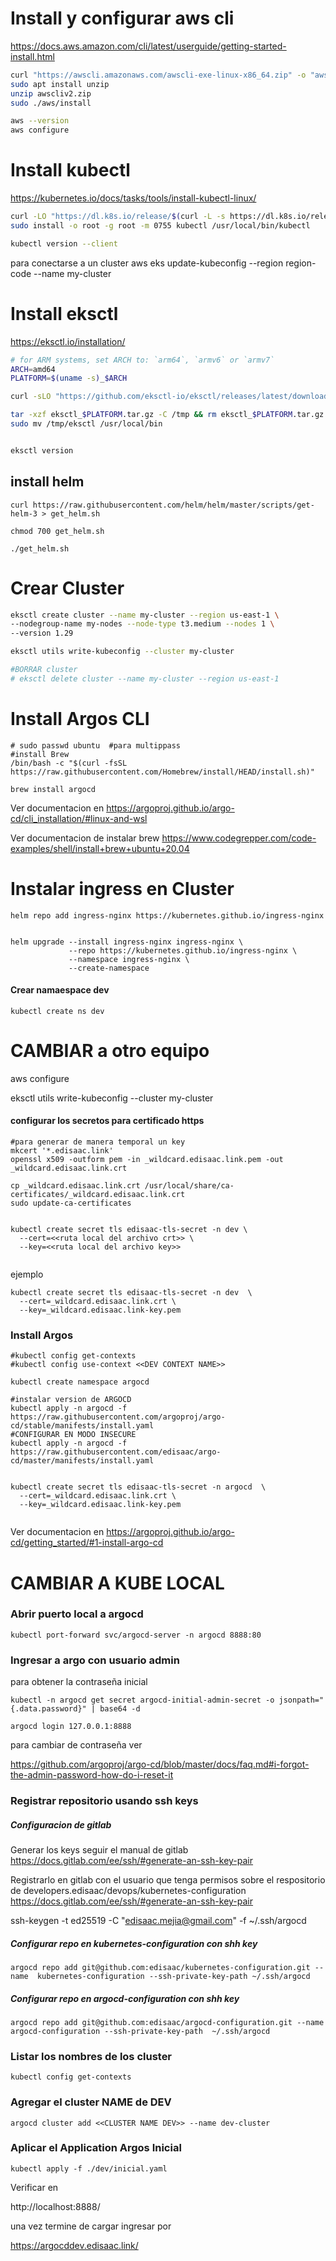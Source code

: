 

# Install y configurar aws cli

https://docs.aws.amazon.com/cli/latest/userguide/getting-started-install.html

```bash
curl "https://awscli.amazonaws.com/awscli-exe-linux-x86_64.zip" -o "awscliv2.zip"
sudo apt install unzip
unzip awscliv2.zip
sudo ./aws/install

aws --version
aws configure
```

# Install kubectl

https://kubernetes.io/docs/tasks/tools/install-kubectl-linux/

```bash
curl -LO "https://dl.k8s.io/release/$(curl -L -s https://dl.k8s.io/release/stable.txt)/bin/linux/amd64/kubectl"
sudo install -o root -g root -m 0755 kubectl /usr/local/bin/kubectl

kubectl version --client
```

para conectarse a un cluster
aws eks update-kubeconfig --region region-code --name my-cluster

# Install eksctl

https://eksctl.io/installation/

```bash
# for ARM systems, set ARCH to: `arm64`, `armv6` or `armv7`
ARCH=amd64
PLATFORM=$(uname -s)_$ARCH

curl -sLO "https://github.com/eksctl-io/eksctl/releases/latest/download/eksctl_$PLATFORM.tar.gz"

tar -xzf eksctl_$PLATFORM.tar.gz -C /tmp && rm eksctl_$PLATFORM.tar.gz
sudo mv /tmp/eksctl /usr/local/bin


eksctl version
```


## install helm

```shell
curl https://raw.githubusercontent.com/helm/helm/master/scripts/get-helm-3 > get_helm.sh 

chmod 700 get_helm.sh 

./get_helm.sh
```



# Crear Cluster



```bash
eksctl create cluster --name my-cluster --region us-east-1 \
--nodegroup-name my-nodes --node-type t3.medium --nodes 1 \
--version 1.29

eksctl utils write-kubeconfig --cluster my-cluster
```



```bash
#BORRAR cluster
# eksctl delete cluster --name my-cluster --region us-east-1
```



# Install Argos CLI

```shell
# sudo passwd ubuntu  #para multippass
#install Brew
/bin/bash -c "$(curl -fsSL https://raw.githubusercontent.com/Homebrew/install/HEAD/install.sh)"

brew install argocd
```

Ver documentacion en https://argoproj.github.io/argo-cd/cli_installation/#linux-and-wsl

Ver documentacion de instalar brew https://www.codegrepper.com/code-examples/shell/install+brew+ubuntu+20.04



# Instalar ingress en Cluster

```
helm repo add ingress-nginx https://kubernetes.github.io/ingress-nginx


helm upgrade --install ingress-nginx ingress-nginx \
             --repo https://kubernetes.github.io/ingress-nginx \
             --namespace ingress-nginx \
             --create-namespace
```





#### Crear namaespace dev

```shell
kubectl create ns dev
```



# CAMBIAR a otro equipo

aws configure

eksctl utils write-kubeconfig --cluster my-cluster




#### configurar los secretos para certificado https 

```shell
#para generar de manera temporal un key 
mkcert '*.edisaac.link'
openssl x509 -outform pem -in _wildcard.edisaac.link.pem -out _wildcard.edisaac.link.crt

cp _wildcard.edisaac.link.crt /usr/local/share/ca-certificates/_wildcard.edisaac.link.crt
sudo update-ca-certificates


kubectl create secret tls edisaac-tls-secret -n dev \
  --cert=<<ruta local del archivo crt>> \
  --key=<<ruta local del archivo key>> 
 
```

ejemplo

```shell
kubectl create secret tls edisaac-tls-secret -n dev  \
  --cert=_wildcard.edisaac.link.crt \
  --key=_wildcard.edisaac.link-key.pem

```

 


### Install Argos

```shell
#kubectl config get-contexts
#kubectl config use-context <<DEV CONTEXT NAME>>

kubectl create namespace argocd

#instalar version de ARGOCD
kubectl apply -n argocd -f https://raw.githubusercontent.com/argoproj/argo-cd/stable/manifests/install.yaml
#CONFIGURAR EN MODO INSECURE
kubectl apply -n argocd -f https://raw.githubusercontent.com/edisaac/argo-cd/master/manifests/install.yaml


kubectl create secret tls edisaac-tls-secret -n argocd  \
  --cert=_wildcard.edisaac.link.crt \
  --key=_wildcard.edisaac.link-key.pem 
   
```

Ver documentacion en https://argoproj.github.io/argo-cd/getting_started/#1-install-argo-cd



# CAMBIAR A KUBE LOCAL




### Abrir puerto local a argocd

```shell
kubectl port-forward svc/argocd-server -n argocd 8888:80
```

### Ingresar a argo con usuario admin



para  obtener la contraseña inicial

```shell
kubectl -n argocd get secret argocd-initial-admin-secret -o jsonpath="{.data.password}" | base64 -d
```
```shell
argocd login 127.0.0.1:8888
```

para cambiar de contraseña ver  

https://github.com/argoproj/argo-cd/blob/master/docs/faq.md#i-forgot-the-admin-password-how-do-i-reset-it 
### Registrar repositorio usando ssh keys

##### Configuracion de gitlab

Generar los keys seguir el manual de gitlab https://docs.gitlab.com/ee/ssh/#generate-an-ssh-key-pair

Registrarlo en gitlab con el usuario que tenga permisos sobre el respositorio de developers.edisaac/devops/kubernetes-configuration   https://docs.gitlab.com/ee/ssh/#generate-an-ssh-key-pair




ssh-keygen -t ed25519 -C "edisaac.mejia@gmail.com" -f ~/.ssh/argocd


##### Configurar repo en kubernetes-configuration con shh key

```shell
argocd repo add git@github.com:edisaac/kubernetes-configuration.git --name  kubernetes-configuration --ssh-private-key-path ~/.ssh/argocd
```


##### Configurar repo en argocd-configuration con shh key

```shell
argocd repo add git@github.com:edisaac/argocd-configuration.git --name  argocd-configuration --ssh-private-key-path  ~/.ssh/argocd
```

 

### Listar los nombres de los cluster

```shell
kubectl config get-contexts
```

### Agregar el cluster NAME de DEV

```shell
argocd cluster add <<CLUSTER NAME DEV>> --name dev-cluster
```

### Aplicar el Application Argos Inicial

```shell
kubectl apply -f ./dev/inicial.yaml
```



Verificar en 

http://localhost:8888/

una vez termine de cargar ingresar por 

https://argocddev.edisaac.link/

 

